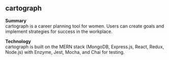 ## cartograph

**Summary** <br/>
cartograph is a career planning tool for women. Users can create goals and implement strategies for success in the workplace.

**Technology** <br/>
cartograph is built on the MERN stack (MongoDB, Express.js, React, Redux, Node.js) with Enzyme, Jest, Mocha, and Chai for testing.